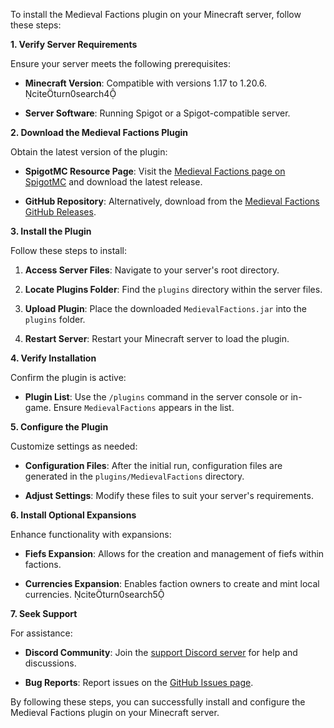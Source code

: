 To install the Medieval Factions plugin on your Minecraft server, follow these steps:

**1. Verify Server Requirements**

Ensure your server meets the following prerequisites:

- **Minecraft Version**: Compatible with versions 1.17 to 1.20.6. citeturn0search4

- **Server Software**: Running Spigot or a Spigot-compatible server.

**2. Download the Medieval Factions Plugin**

Obtain the latest version of the plugin:

- **SpigotMC Resource Page**: Visit the [Medieval Factions page on SpigotMC](https://www.spigotmc.org/resources/medieval-factions.79941/) and download the latest release.

- **GitHub Repository**: Alternatively, download from the [Medieval Factions GitHub Releases](https://github.com/Dans-Plugins/Medieval-Factions/releases).

**3. Install the Plugin**

Follow these steps to install:

1. **Access Server Files**: Navigate to your server's root directory.

2. **Locate Plugins Folder**: Find the `plugins` directory within the server files.

3. **Upload Plugin**: Place the downloaded `MedievalFactions.jar` into the `plugins` folder.

4. **Restart Server**: Restart your Minecraft server to load the plugin.

**4. Verify Installation**

Confirm the plugin is active:

- **Plugin List**: Use the `/plugins` command in the server console or in-game. Ensure `MedievalFactions` appears in the list.

**5. Configure the Plugin**

Customize settings as needed:

- **Configuration Files**: After the initial run, configuration files are generated in the `plugins/MedievalFactions` directory.

- **Adjust Settings**: Modify these files to suit your server's requirements.

**6. Install Optional Expansions**

Enhance functionality with expansions:

- **Fiefs Expansion**: Allows for the creation and management of fiefs within factions.

- **Currencies Expansion**: Enables faction owners to create and mint local currencies. citeturn0search5

**7. Seek Support**

For assistance:

- **Discord Community**: Join the [support Discord server](https://discord.com/invite/your-discord-invite) for help and discussions.

- **Bug Reports**: Report issues on the [GitHub Issues page](https://github.com/Dans-Plugins/Medieval-Factions/issues).

By following these steps, you can successfully install and configure the Medieval Factions plugin on your Minecraft server. 